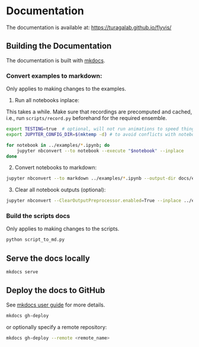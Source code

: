 # Documentation

The documentation is available at: <https://turagalab.github.io/flyvis/>

## Building the Documentation

The documentation is built with [mkdocs](https://www.mkdocs.org/).

### Convert examples to markdown:

Only applies to making changes to the examples.

1. Run all notebooks inplace:

This takes a while. Make sure that recordings are precomputed and cached, i.e., run
`scripts/record.py` beforehand for the required ensemble.

```bash
export TESTING=true  # optional, will not run animations to speed things up
export JUPYTER_CONFIG_DIR=$(mktemp -d) # to avoid conflicts with notebook version and extensions

for notebook in ../examples/*.ipynb; do
    jupyter nbconvert --to notebook --execute "$notebook" --inplace
done
```

2. Convert notebooks to markdown:

```bash
jupyter nbconvert --to markdown ../examples/*.ipynb --output-dir docs/examples/ --TagRemovePreprocessor.remove_cell_tags hide
```

3. Clear all notebook outputs (optional):
```bash
jupyter nbconvert --ClearOutputPreprocessor.enabled=True --inplace ../examples/*.ipynb
```

### Build the scripts docs

Only applies to making changes to the scripts.

```bash
python script_to_md.py
```

## Serve the docs locally

```bash
mkdocs serve
```

## Deploy the docs to GitHub

See [mkdocs user guide](https://www.mkdocs.org/user-guide/deploying-your-docs/) for more details.

```bash
mkdocs gh-deploy
```

or optionally specify a remote repository:

```bash
mkdocs gh-deploy --remote <remote_name>
```
